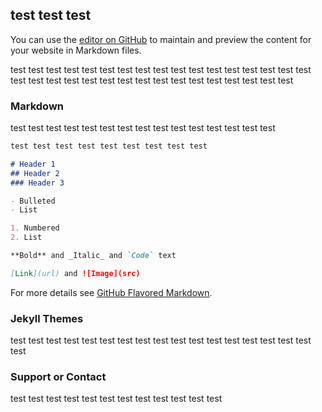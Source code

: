 ## test test test 

You can use the [editor on GitHub](https://github.com/savrgg/savrgg.github.io/edit/master/README.md) to maintain and preview the content for your website in Markdown files.

test test test test test test test test test test test test test test test test test test test test test test test test test test test test test test test test test 

### Markdown

test test test test test test test test test test test test test test test 

```markdown
test test test test test test test test test 

# Header 1
## Header 2
### Header 3

- Bulleted
- List

1. Numbered
2. List

**Bold** and _Italic_ and `Code` text

[Link](url) and ![Image](src)
```

For more details see [GitHub Flavored Markdown](https://guides.github.com/features/mastering-markdown/).

### Jekyll Themes

test test test test test test test test test test test test test test test test test test 

### Support or Contact

test test test test test test test test test test test test 
